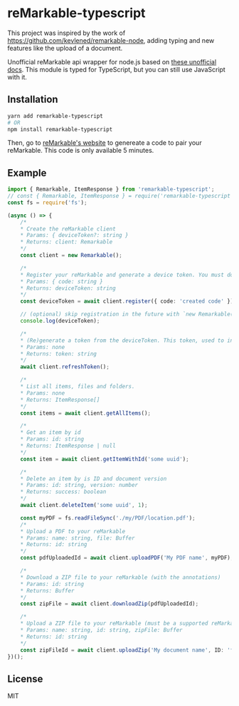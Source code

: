 # reMarkable-typescript

This project was inspired by the work of https://github.com/kevlened/remarkable-node, adding typing and new features like the upload of a document.

Unofficial reMarkable api wrapper for node.js based on [these unofficial docs](https://github.com/splitbrain/ReMarkableAPI/wiki).
This module is typed for TypeScript, but you can still use JavaScript with it.

## Installation
```bash
yarn add remarkable-typescript
# OR
npm install remarkable-typescript
```

Then, go to [reMarkable's website](https://my.remarkable.com/connect/remarkable) to genereate a code to pair your reMarkable. This code is only available 5 minutes.

## Example

```ts
import { Remarkable, ItemResponse } from 'remarkable-typescript';
// const { Remarkable, ItemResponse } = require('remarkable-typescript');
const fs = require('fs');

(async () => {
    /*
    * Create the reMarkable client
    * Params: { deviceToken?: string }
    * Returns: client: Remarkable
    */
    const client = new Remarkable();

    /*
    * Register your reMarkable and generate a device token. You must do this first to pair your device if you didn't specify a token. This may take a few seconds to complete. It seems that the deviceToken never expires.
    * Params: { code: string }
    * Returns: deviceToken: string
    */
    const deviceToken = await client.register({ code: 'created code' });

    // (optional) skip registration in the future with `new Remarkable({deviceToken})`
    console.log(deviceToken);

    /*
    * (Re)generate a token from the deviceToken. This token, used to interact with storage, is different from the deviceToken. This function is automatically called in the constructor and in register(). This token expires.
    * Params: none
    * Returns: token: string
    */
    await client.refreshToken();

    /*
    * List all items, files and folders.
    * Params: none
    * Returns: ItemResponse[]
    */
    const items = await client.getAllItems();

    /*
    * Get an item by id
    * Params: id: string
    * Returns: ItemResponse | null
    */
    const item = await client.getItemWithId('some uuid');

    /*
    * Delete an item by is ID and document version
    * Params: id: string, version: number
    * Returns: success: boolean
    */
    await client.deleteItem('some uuid', 1);

    const myPDF = fs.readFileSync('./my/PDF/location.pdf');
    /*
    * Upload a PDF to your reMarkable
    * Params: name: string, file: Buffer
    * Returns: id: string
    */
    const pdfUploadedId = await client.uploadPDF('My PDF name', myPDF);

    /*
    * Download a ZIP file to your reMarkable (with the annotations)
    * Params: id: string
    * Returns: Buffer
    */
    const zipFile = await client.downloadZip(pdfUploadedId);

    /*
    * Upload a ZIP file to your reMarkable (must be a supported reMarkable format). You can generate the ID using uuidv4.
    * Params: name: string, id: string, zipFile: Buffer
    * Returns: id: string
    */
    const zipFileId = await client.uploadZip('My document name', ID: 'f831481c-7d2d-4776-922d-36e708d9d680', zipFile);
})();
```

## License
MIT



